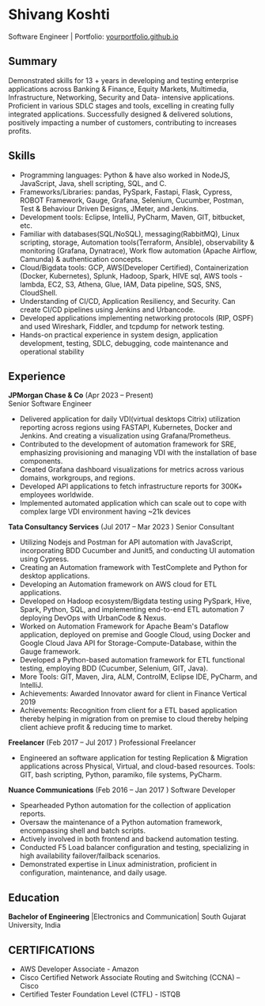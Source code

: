 # Shivang Koshti
Software Engineer | Portfolio: [yourportfolio.github.io](https://yourportfolio.github.io)

## Summary
Demonstrated skills for 13 + years in developing and testing enterprise applications across Banking & Finance, Equity Markets, Multimedia, Infrastructure, Networking, Security and Data- intensive applications. Proficient in various SDLC stages and tools, excelling in creating fully integrated applications. Successfully designed & delivered solutions, positively impacting a number of customers, contributing to increases profits.

## Skills
-	Programming languages: Python & have also worked in NodeJS, JavaScript, Java, shell scripting, SQL, and C.
-	Frameworks/Libraries: pandas, PySpark, Fastapi, Flask, Cypress, ROBOT Framework, Gauge, Grafana, Selenium, Cucumber, Postman, Test & Behaviour Driven Designs, JMeter, and Jenkins.
-	Development tools: Eclipse, IntelliJ, PyCharm, Maven, GIT, bitbucket, etc.
-	Familiar with databases(SQL/NoSQL), messaging(RabbitMQ), Linux scripting, storage, Automation tools(Terraform, Ansible), observability & monitoring (Grafana, Dynatrace), Work flow automation (Apache Airflow, Camunda) & authentication concepts.
-	Cloud/Bigdata tools: GCP, AWS(Developer Certified), Containerization (Docker, Kubernetes), Splunk, Hadoop, Spark, HIVE sql, AWS tools - lambda, EC2, S3, Athena, Glue, IAM, Data pipeline, SQS, SNS, CloudShell.
-	Understanding of CI/CD, Application Resiliency, and Security. Can create CI/CD pipelines using Jenkins and Urbancode.
-	Developed applications implementing networking protocols (RIP, OSPF) and used Wireshark, Fiddler, and tcpdump for network testing.
-	Hands-on practical experience in system design, application development, testing, SDLC, debugging, code maintenance and operational stability


## Experience
**JPMorgan Chase & Co** (Apr 2023 – Present)   
Senior Software Engineer
-	Delivered application for daily VDI(virtual desktops Citrix) utilization reporting across regions using FASTAPI, Kubernetes, Docker and Jenkins. And creating a visualization using Grafana/Prometheus.
-	Contributed to the development of automation framework for SRE, emphasizing provisioning and managing VDI with the installation of base components.
-	Created Grafana dashboard visualizations for metrics across various domains, workgroups, and regions.
-	Developed API applications to fetch infrastructure reports for 300K+ employees worldwide.
-	Implemented automated application which can scale out to cope with complex large VDI environment having ~21k devices


**Tata Consultancy Services** (Jul 2017 – Mar 2023 )
Senior Consultant 
- Utilizing Nodejs and Postman for API automation with JavaScript, incorporating BDD Cucumber and Junit5, and conducting UI automation using Cypress.
- Creating an Automation framework with TestComplete and Python for desktop applications.
-	Developing an Automation framework on AWS cloud for ETL applications.
-	Developed on Hadoop ecosystem/Bigdata testing using PySpark, Hive, Spark, Python, SQL, and implementing end-to-end ETL automation 7 deploying DevOps with UrbanCode & Nexus.
-	Worked on Automation Framework for Apache Beam's Dataflow application, deployed on premise and Google Cloud, using Docker and Google Cloud Java API for Storage-Compute-Database, within the Gauge framework.
-	Developed a Python-based automation framework for ETL functional testing, employing BDD (Cucumber, Selenium, GIT, Java).
-	More Tools: GIT, Maven, Jira, ALM, ControlM, Eclipse IDE, PyCharm, and IntelliJ.
-	Achievements: Awarded Innovator award for client in Finance Vertical 2019
-	Achievements: Recognition from client for a ETL based application thereby helping in migration from on premise to cloud thereby helping client achieve profit & reducing time to market.


**Freelancer** (Feb 2017 – Jul  2017 )
Professional Freelancer 
- Engineered an software application for testing Replication & Migration applications across Physical, Virtual, and cloud-based resources. Tools: GIT, bash scripting, Python, paramiko, file systems, PyCharm.

**Nuance Communications** (Feb 2016 – Jan  2017 )
Software Developer 
- Spearheaded Python automation for the collection of application reports.
-	Oversaw the maintenance of a Python automation framework, encompassing shell and batch scripts.
-	Actively involved in both frontend and backend automation testing.
-	Conducted F5 Load balancer configuration and testing, specializing in high availability failover/failback scenarios.
-	Demonstrated expertise in Linux administration, proficient in configuration, maintenance, and daily usage.


## Education
**Bachelor of Engineering** |Electronics and Communication| South Gujarat University,  India 
## CERTIFICATIONS
-	AWS Developer Associate - Amazon
-	Cisco Certified Network Associate Routing and Switching (CCNA) – Cisco
-	Certified Tester Foundation Level (CTFL) - ISTQB

